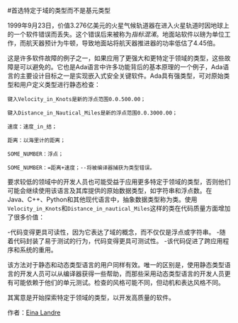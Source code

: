 #首选特定于域的类型而不是基元类型

1999年9月23日，价值3.276亿美元的火星气候轨道器在进入火星轨道时因地球上的一个软件错误而丢失。这个错误后来被称为*指标混淆*。地面站软件以磅为单位工作，而航天器预计为牛顿，导致地面站将航天器推进器的功率低估了4.45倍。

这是许多软件故障的例子之一，如果应用了更强大和更特定于领域的类型，这些故障是可以避免的。它也是Ada语言中许多功能背后的基本原理的一个例子，Ada语言的主要设计目标之一是实现嵌入式安全关键软件。Ada具有强类型，可对原始类型和用户定义类型进行静态检查：

```
键入Velocity_in_Knots是新的浮点范围0.0.500.00；

键入Distance_in_Nautical_Miles是新的浮点范围0.0.3000.00；

速度：速度_in_结；

距离：以海里计的距离；

SOME_NUMBER：浮点；

SOME_NUMBER：=距离+速度；--将被编译器捕获为类型错误。
```

要求较低的领域中的开发人员也可能受益于应用更多特定于领域的类型，否则他们可能会继续使用该语言及其库提供的原始数据类型，如字符串和浮点数。在Java、C++、Python和其他现代语言中，抽象数据类型称为类。使用`Velocity_in_Knots`和`Distance_in_nautical_Miles`这样的类在代码质量方面增加了很多价值：

-代码变得更具可读性，因为它表达了域的概念，而不仅仅是浮点或字符串。
-随着代码封装了易于测试的行为，代码变得更具可测试性。
-该代码促进了跨应用程序和系统的重用。

该方法对于静态和动态类型语言的用户同样有效。唯一的区别是，使用静态类型语言的开发人员可以从编译器获得一些帮助，而那些采用动态类型语言的开发人员更有可能依赖于他们的单元测试。检查的风格可能不同，但动机和表达风格不同。

其寓意是开始探索特定于领域的类型，以开发高质量的软件。

作者：[Eina Landre](http://programmer.97things.oreilly.com/wiki/index.php/Einar_Landre)
